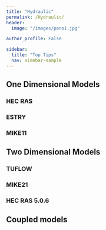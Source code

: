 ```yaml
---
title: "Hydraulic"
permalink: /Hydraulic/
header:
  image: "/images/pano1.jpg"

author_profile: False

sidebar:
  title: "Top Tips"
  nav: sidebar-sample
---
```

## One Dimensional Models

### HEC RAS

### ESTRY

### MIKE11

## Two Dimensional Models

### TUFLOW

### MIKE21

### HEC RAS 5.0.6

## Coupled models






